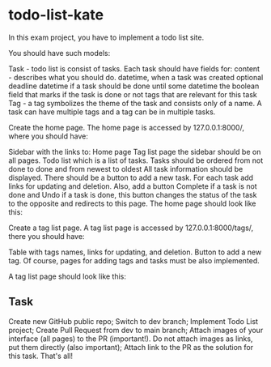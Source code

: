 # todo-list-kate

In this exam project, you have to implement a todo list site.

You should have such models:

Task - todo list is consist of tasks. Each task should have fields for:
content - describes what you should do.
datetime, when a task was created
optional deadline datetime if a task should be done until some datetime
the boolean field that marks if the task is done or not
tags that are relevant for this task
Tag - a tag symbolizes the theme of the task and consists only of a name.
A task can have multiple tags and a tag can be in multiple tasks.

Create the home page. The home page is accessed by 127.0.0.1:8000/, where you should have:

Sidebar with the links to:
Home page
Tag list page the sidebar should be on all pages.
Todo list which is a list of tasks.
Tasks should be ordered from not done to done and from newest to oldest
All task information should be displayed.
There should be a button to add a new task.
For each task add links for updating and deletion.
Also, add a button Complete if a task is not done and Undo if a task is done, this button changes the status of the task to the opposite and redirects to this page.
The home page should look like this: 

Create a tag list page. A tag list page is accessed by 127.0.0.1:8000/tags/, there you should have:

Table with tags names, links for updating, and deletion.
Button to add a new tag.
Of course, pages for adding tags and tasks must be also implemented.

A tag list page should look like this: 

## Task
Create new GitHub public repo;
Switch to dev branch;
Implement Todo List project;
Create Pull Request from dev to main branch;
Attach images of your interface (all pages) to the PR (important!). Do not attach images as links, put them directly (also important);
Attach link to the PR as the solution for this task.
That's all!
